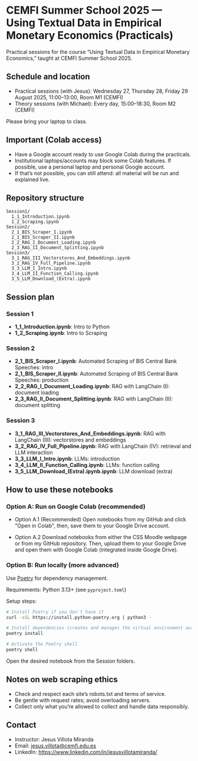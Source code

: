 
# CEMFI Summer School 2025 — Using Textual Data in Empirical Monetary Economics (Practicals)

Practical sessions for the course “Using Textual Data in Empirical Monetary Economics,” taught at CEMFI Summer School 2025.

## Schedule and location

- Practical sessions (with Jesus): Wednesday 27, Thursday 28, Friday 29 August 2025, 11:00–13:00, Room M1 (CEMFI)
- Theory sessions (with Michael): Every day, 15:00–18:30, Room M2 (CEMFI)

Please bring your laptop to class.

## Important (Colab access)

- Have a Google account ready to use Google Colab during the practicals.
- Institutional laptops/accounts may block some Colab features. If possible, use a personal laptop and personal Google account.
- If that’s not possible, you can still attend: all material will be run and explained live.

## Repository structure

```
Session1/
  1_1_Introduction.ipynb
  1_2_Scraping.ipynb
Session2/
  2_1_BIS_Scraper_I.ipynb
  2_1_BIS_Scraper_II.ipynb
  2_2_RAG_I_Document_Loading.ipynb
  2_3_RAG_II_Document_Splitting.ipynb
Session3/
  3_1_RAG_III_Vectorstores_And_Embeddings.ipynb
  3_2_RAG_IV_Full_Pipeline.ipynb
  3_3_LLM_I_Intro.ipynb
  3_4_LLM_II_Function_Calling.ipynb
  3_5_LLM_Download_(Extra).ipynb
```

## Session plan


### Session 1
- **1_1_Introduction.ipynb**: Intro to Python
- **1_2_Scraping.ipynb**: Intro to Scraping

### Session 2
- **2_1_BIS_Scraper_I.ipynb**: Automated Scraping of BIS Central Bank Speeches: intro
- **2_1_BIS_Scraper_II.ipynb**: Automated Scraping of BIS Central Bank Speeches: production
- **2_2_RAG_I_Document_Loading.ipynb**: RAG with LangChain (I): document loading
- **2_3_RAG_II_Document_Splitting.ipynb**: RAG with LangChain (II): document splitting

### Session 3
- **3_1_RAG_III_Vectorstores_And_Embeddings.ipynb**: RAG with LangChain (III): vectorstores and embeddings
- **3_2_RAG_IV_Full_Pipeline.ipynb**: RAG with LangChain (IV): retrieval and LLM interaction
- **3_3_LLM_I_Intro.ipynb**: LLMs: introduction
- **3_4_LLM_II_Function_Calling.ipynb**: LLMs: function calling
- **3_5_LLM_Download_(Extra).ipynb.ipynb**: LLM download (extra)


## How to use these notebooks

### Option A: Run on Google Colab (recommended)

- Option A.1 (Recommended) Open notebooks from my GitHub and click "Open in Colab", then, save them to your Google Drive account.

- Option A.2 Download notebooks from either the CSS Moodle webpage or from my GitHub repository. Then, upload them  to your Google Drive and open them with Google Colab (integrated inside Google Drive).

### Option B: Run locally (more advanced)

Use [Poetry](https://python-poetry.org/) for dependency management.

Requirements: Python 3.13+ (see `pyproject.toml`)

Setup steps:

```bash
# Install Poetry if you don't have it
curl -sSL https://install.python-poetry.org | python3 -

# Install dependencies (creates and manages the virtual environment automatically)
poetry install

# Activate the Poetry shell
poetry shell
```

Open the desired notebook from the Session folders.

## Notes on web scraping ethics

- Check and respect each site’s robots.txt and terms of service.
- Be gentle with request rates; avoid overloading servers.
- Collect only what you’re allowed to collect and handle data responsibly.

## Contact

- Instructor: Jesus Villota Miranda
- Email: jesus.villota@cemfi.edu.es
- LinkedIn: https://www.linkedin.com/in/jesusvillotamiranda/
